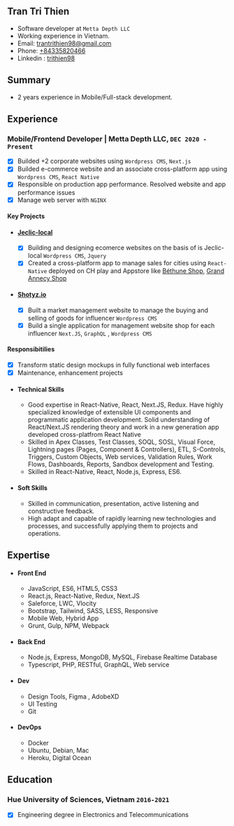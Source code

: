 ## Tran Tri Thien

- Software developer at `Metta Depth LLC`
- Working experience in Vietnam.
- Email: [trantrithien98@gmail.com](mailto:trantrithien98@gmail.com)
- Phone: [+84335820466](tel:+84335820466)
- Linkedin : [trithien98](https://www.linkedin.com/in/trithien98)
## Summary
- 2 years experience in Mobile/Full-stack development.
## Experience
### **Mobile/Frontend Developer | Metta Depth LLC**, `DEC 2020 - Present`

- [x] Builded +2 corporate websites using `Wordpress CMS`, `Next.js`
- [x] Builded e-commerce website and an associate cross-platform app using `Wordpress CMS`, `React Native`
- [x] Responsible on production app performance. Resolved website and app performance issues
- [x] Manage web server with `NGINX`
#### Key Projects
- #### **[Jeclic-local](https://jeclic-local.fr)**
  - [x] Building and designing ecomerce websites on the basis of is Jeclic-local `Wordpress CMS`, `Jquery`
  - [x] Created a cross-platform app to manage sales for cities using `React-Native` deployed on CH play and Appstore like [Béthune Shop](https://play.google.com/store/apps/details?id=espm.bethune.shop&hl=vi&gl=US), [Grand Annecy Shop](https://play.google.com/store/apps/details?id=greenweb.grandannecy.shop&hl=en_US&gl=US)
- #### **[Shotyz.io](https://shotyz.io)**
  - [x] Built a market management website to manage the buying and selling of goods for influencer `Wordpress CMS`
  - [x] Build a single application for management website shop for each influencer `Next.JS`, `GraphQL` , `Wordpress CMS`
#### Responsibitilies

- [x] Transform static design mockups in fully functional web interfaces
- [x] Maintenance, enhancement projects
- #### Technical Skills

  - Good expertise in React-Native, React, Next.JS, Redux. Have highly specialized knowledge of extensible UI components and programmatic application development. Solid understanding of React/Next.JS rendering theory and work in a new generation app developed cross-platfrom React Native
  - Skilled in Apex Classes, Test Classes, SOQL, SOSL, Visual Force, Lightning pages (Pages, Component & Controllers), ETL, S-Controls, Triggers, Custom Objects, Web services, Validation Rules, Work Flows, Dashboards, Reports, Sandbox development and Testing.
  - Skilled in React-Native, React, Node.js, Express, ES6.

- #### Soft Skills
  - Skilled in communication, presentation, active listening and constructive feedback.
  - High adapt and capable of rapidly learning new technologies and processes, and successfully applying them to projects and operations.
## Expertise
- #### Front End
  - JavaScript, ES6, HTML5, CSS3
  - React.js, React-Native, Redux, Next.JS
  - Saleforce, LWC, Vlocity
  - Bootstrap, Tailwind, SASS, LESS, Responsive
  - Mobile Web, Hybrid App
  - Grunt, Gulp, NPM, Webpack
- #### Back End
  - Node.js, Express, MongoDB, MySQL, Firebase Realtime Database
  - Typescript, PHP, RESTful, GraphQL, Web service
- #### Dev
  - Design Tools, Figma , AdobeXD 
  - UI Testing
  - Git
- #### DevOps
  - Docker
  - Ubuntu, Debian, Mac
  - Heroku, Digital Ocean


## Education
### Hue University of Sciences, Vietnam `2016-2021`
- [x] Engineering degree in Electronics and Telecommunications
